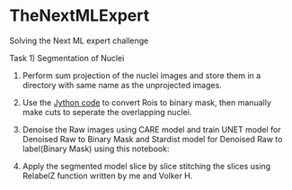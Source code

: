 # TheNextMLExpert
Solving the Next ML expert challenge

Task 1) Segmentation of Nuclei
1) Perform sum projection of the nuclei images and store them in a directory with same name as the unprojected images.

2) Use the [Jython code](https://github.com/kapoorlab/TheNextMLExpert/blob/main/FMIChallengeRoitoMask.py) to convert Rois to binary mask, then manually make cuts to seperate the overlapping nuclei.

3) Denoise the Raw images using CARE model and train UNET model for Denoised Raw to Binary Mask and Stardist model for Denoised Raw to label(Binary Mask) using this notebook:

4) Apply the segmented model slice by slice stitching the slices using RelabelZ function written by me and Volker H.



